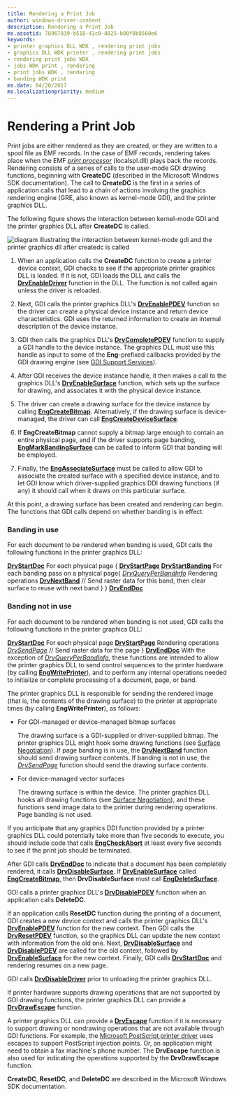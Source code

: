 ```yaml
---
title: Rendering a Print Job
author: windows-driver-content
description: Rendering a Print Job
ms.assetid: 78967839-b518-41c0-8825-b00f8b8560e6
keywords:
- printer graphics DLL WDK , rendering print jobs
- graphics DLL WDK printer , rendering print jobs
- rendering print jobs WDK
- jobs WDK print , rendering
- print jobs WDK , rendering
- banding WDK print
ms.date: 04/20/2017
ms.localizationpriority: medium
---
```


# Rendering a Print Job





Print jobs are either rendered as they are created, or they are written to a spool file as EMF records. In the case of EMF records, rendering takes place when the EMF [*print processor*](https://msdn.microsoft.com/library/windows/hardware/ff556325#wdkgloss-print-processor) (localspl.dll) plays back the records. Rendering consists of a series of calls to the user-mode GDI drawing functions, beginning with **CreateDC** (described in the Microsoft Windows SDK documentation). The call to **CreateDC** is the first in a series of application calls that lead to a chain of actions involving the graphics rendering engine (GRE, also known as kernel-mode GDI), and the printer graphics DLL.

The following figure shows the interaction between kernel-mode GDI and the printer graphics DLL after **CreateDC** is called.

![diagram illustrating the interaction between kernel-mode gdi and the printer graphics dll after createdc is called](images/gdirendr2.png)

1.  When an application calls the **CreateDC** function to create a printer device context, GDI checks to see if the appropriate printer graphics DLL is loaded. If it is not, GDI loads the DLL and calls the [**DrvEnableDriver**](https://msdn.microsoft.com/library/windows/hardware/ff556210) function in the DLL. The function is not called again unless the driver is reloaded.

2.  Next, GDI calls the printer graphics DLL's [**DrvEnablePDEV**](https://msdn.microsoft.com/library/windows/hardware/ff556211) function so the driver can create a physical device instance and return device characteristics. GDI uses the returned information to create an internal description of the device instance.

3.  GDI then calls the graphics DLL's [**DrvCompletePDEV**](https://msdn.microsoft.com/library/windows/hardware/ff556181) function to supply a GDI handle to the device instance. The graphics DLL must use this handle as input to some of the **Eng**-prefixed callbacks provided by the GDI drawing engine (see [GDI Support Services](https://msdn.microsoft.com/library/windows/hardware/ff566714)).

4.  After GDI receives the device instance handle, it then makes a call to the graphics DLL's [**DrvEnableSurface**](https://msdn.microsoft.com/library/windows/hardware/ff556214) function, which sets up the surface for drawing, and associates it with the physical device instance.

5.  The driver can create a drawing surface for the device instance by calling [**EngCreateBitmap**](https://msdn.microsoft.com/library/windows/hardware/ff564199). Alternatively, if the drawing surface is device-managed, the driver can call [**EngCreateDeviceSurface**](https://msdn.microsoft.com/library/windows/hardware/ff564206).

6.  If **EngCreateBitmap** cannot supply a bitmap large enough to contain an entire physical page, and if the driver supports page banding, [**EngMarkBandingSurface**](https://msdn.microsoft.com/library/windows/hardware/ff564975) can be called to inform GDI that banding will be employed.

7.  Finally, the [**EngAssociateSurface**](https://msdn.microsoft.com/library/windows/hardware/ff564183) must be called to allow GDI to associate the created surface with a specified device instance, and to let GDI know which driver-supplied graphics DDI drawing functions (if any) it should call when it draws on this particular surface.

At this point, a drawing surface has been created and rendering can begin. The functions that GDI calls depend on whether banding is in effect.

### Banding in use

For each document to be rendered when banding is used, GDI calls the following functions in the printer graphics DLL:

[**DrvStartDoc**](https://msdn.microsoft.com/library/windows/hardware/ff556296)
For each physical page {
[**DrvStartPage**](https://msdn.microsoft.com/library/windows/hardware/ff556298)
[**DrvStartBanding**](https://msdn.microsoft.com/library/windows/hardware/ff556292)
For each banding pass on a physical page{
[*DrvQueryPerBandInfo*](https://msdn.microsoft.com/library/windows/hardware/ff556268)
Rendering operations
[**DrvNextBand**](https://msdn.microsoft.com/library/windows/hardware/ff556250) // Send raster data for this band, then clear surface to reuse with next band
    }
}
[**DrvEndDoc**](https://msdn.microsoft.com/library/windows/hardware/ff556215)
### <a href="" id="banding-not-in-use"></a> Banding not in use

For each document to be rendered when banding is not used, GDI calls the following functions in the printer graphics DLL:

[**DrvStartDoc**](https://msdn.microsoft.com/library/windows/hardware/ff556296)
For each physical page
[**DrvStartPage**](https://msdn.microsoft.com/library/windows/hardware/ff556298)
Rendering operations
[*DrvSendPage*](https://msdn.microsoft.com/library/windows/hardware/ff556281) // Send raster data for the page
}
[**DrvEndDoc**](https://msdn.microsoft.com/library/windows/hardware/ff556215)
With the exception of [*DrvQueryPerBandInfo*](https://msdn.microsoft.com/library/windows/hardware/ff556268), these functions are intended to allow the printer graphics DLL to send control sequences to the printer hardware (by calling [**EngWritePrinter**](https://msdn.microsoft.com/library/windows/hardware/ff565467)), and to perform any internal operations needed to initialize or complete processing of a document, page, or band.

The printer graphics DLL is responsible for sending the rendered image (that is, the contents of the drawing surface) to the printer at appropriate times (by calling **EngWritePrinter**), as follows:

-   For GDI-managed or device-managed bitmap surfaces

    The drawing surface is a GDI-supplied or driver-supplied bitmap. The printer graphics DLL might hook some drawing functions (see [Surface Negotiation](https://msdn.microsoft.com/library/windows/hardware/ff569899)). If page banding is in use, the [**DrvNextBand**](https://msdn.microsoft.com/library/windows/hardware/ff556250) function should send drawing surface contents. If banding is not in use, the [*DrvSendPage*](https://msdn.microsoft.com/library/windows/hardware/ff556281) function should send the drawing surface contents.

-   For device-managed vector surfaces

    The drawing surface is within the device. The printer graphics DLL hooks all drawing functions (see [Surface Negotiation](https://msdn.microsoft.com/library/windows/hardware/ff569899)), and these functions send image data to the printer during rendering operations. Page banding is not used.

If you anticipate that any graphics DDI function provided by a printer graphics DLL could potentially take more than five seconds to execute, you should include code that calls [**EngCheckAbort**](https://msdn.microsoft.com/library/windows/hardware/ff564189) at least every five seconds to see if the print job should be terminated.

After GDI calls [**DrvEndDoc**](https://msdn.microsoft.com/library/windows/hardware/ff556215) to indicate that a document has been completely rendered, it calls [**DrvDisableSurface**](https://msdn.microsoft.com/library/windows/hardware/ff556200). If [**DrvEnableSurface**](https://msdn.microsoft.com/library/windows/hardware/ff556214) called [**EngCreateBitmap**](https://msdn.microsoft.com/library/windows/hardware/ff564199), then **DrvDisableSurface** must call [**EngDeleteSurface**](https://msdn.microsoft.com/library/windows/hardware/ff564827).

GDI calls a printer graphics DLL's [**DrvDisablePDEV**](https://msdn.microsoft.com/library/windows/hardware/ff556198) function when an application calls **DeleteDC**.

If an application calls **ResetDC** function during the printing of a document, GDI creates a new device context and calls the printer graphics DLL's [**DrvEnablePDEV**](https://msdn.microsoft.com/library/windows/hardware/ff556211) function for the new context. Then GDI calls the [**DrvResetPDEV**](https://msdn.microsoft.com/library/windows/hardware/ff556276) function, so the graphics DLL can update the new context with information from the old one. Next, [**DrvDisableSurface**](https://msdn.microsoft.com/library/windows/hardware/ff556200) and [**DrvDisablePDEV**](https://msdn.microsoft.com/library/windows/hardware/ff556198) are called for the old context, followed by [**DrvEnableSurface**](https://msdn.microsoft.com/library/windows/hardware/ff556214) for the new context. Finally, GDI calls [**DrvStartDoc**](https://msdn.microsoft.com/library/windows/hardware/ff556296) and rendering resumes on a new page.

GDI calls [**DrvDisableDriver**](https://msdn.microsoft.com/library/windows/hardware/ff556196) prior to unloading the printer graphics DLL.

If printer hardware supports drawing operations that are not supported by GDI drawing functions, the printer graphics DLL can provide a [**DrvDrawEscape**](https://msdn.microsoft.com/library/windows/hardware/ff556203) function.

A printer graphics DLL can provide a [**DrvEscape**](https://msdn.microsoft.com/library/windows/hardware/ff556217) function if it is necessary to support drawing or nondrawing operations that are not available through GDI functions. For example, the [Microsoft PostScript printer driver](microsoft-postscript-printer-driver.md) uses escapes to support PostScript injection points. Or, an application might need to obtain a fax machine's phone number. The **DrvEscape** function is also used for indicating the operations supported by the **DrvDrawEscape** function.

**CreateDC**, **ResetDC**, and **DeleteDC** are described in the Microsoft Windows SDK documentation.

 

 




